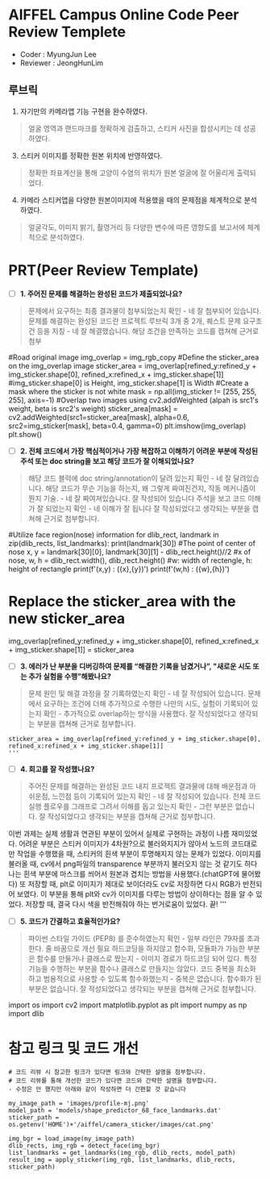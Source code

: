 # AIFFEL Campus Online Code Peer Review Templete
- Coder : MyungJun Lee
- Reviewer : JeongHunLim


## 루브릭


1. 자기만의 카메라앱 기능 구현을 완수하였다.
> 얼굴 영역과 랜드마크를 정확하게 검출하고, 스티커 사진을 합성시키는 데 성공하였다.
3. 스티커 이미지를 정확한 원본 위치에 반영하였다.
> 정확한 좌표계산을 통해 고양이 수염의 위치가 원본 얼굴에 잘 어울리게 출력되었다.
4. 카메라 스티커앱을 다양한 원본이미지에 적용했을 때의 문제점을 체계적으로 분석하였다.
> 얼굴각도, 이미지 밝기, 촬영거리 등 다양한 변수에 따른 영향도를 보고서에 체계적으로 분석하였다.

# PRT(Peer Review Template)
- [ ]  **1. 주어진 문제를 해결하는 완성된 코드가 제출되었나요?**

  
> 문제에서 요구하는 최종 결과물이 첨부되었는지 확인
    - 네 잘 첨부되어 있습니다.
> 문제를 해결하는 완성된 코드란 프로젝트 루브릭 3개 중 2개, 퀘스트 문제 요구조건 등을 지칭
    - 네 잘 해결했습니다.
> 해당 조건을 만족하는 코드를 캡쳐해 근거로 첨부

#Road original image 
img_overlap = img_rgb_copy
#Define the sticker_area on the img_overlap image
sticker_area = img_overlap[refined_y:refined_y + img_sticker.shape[0], refined_x:refined_x + img_sticker.shape[1]]
#img_sticker.shape[0] is Height, img_sticker.shape[1] is Width
#Create a mask where the sticker is not white
mask = np.all(img_sticker != [255, 255, 255], axis=-1)
#Overlap two images using cv2.addWeighted (alpah is src1's weight, beta is src2's weight) 
sticker_area[mask] = cv2.addWeighted(src1=sticker_area[mask], alpha=0.6, src2=img_sticker[mask], beta=0.4, gamma=0)
plt.imshow(img_overlap)
plt.show()
                 
- [ ]  **2. 전체 코드에서 가장 핵심적이거나 가장 복잡하고 이해하기 어려운 부분에 작성된 주석 또는 doc string을 보고 해당 코드가 잘 이해되었나요?**

 
> 해당 코드 블럭에 doc string/annotation이 달려 있는지 확인
    - 네 잘 달려있습니다.
> 해당 코드가 무슨 기능을 하는지, 왜 그렇게 짜여진건지, 작동 메커니즘이 뭔지 기술.
    - 네 잘 짜여져있습니다. 잘 작성되어 있습니다
> 주석을 보고 코드 이해가 잘 되었는지 확인
    - 네 이해가 잘 됩니다
> 잘 작성되었다고 생각되는 부분을 캡쳐해 근거로 첨부합니다.

#Utilize face region(nose) information
for dlib_rect, landmark in zip(dlib_rects, list_landmarks):
    print(landmark[30]) #The point of center of nose
    x, y = landmark[30][0], landmark[30][1] - dlib_rect.height()//2 #x of nose, 
    w, h = dlib_rect.width(), dlib_rect.height() #w: width of rectengle, h: height of rectangle
print(f'(x,y) : ({x},{y})')
print(f'(w,h) : ({w},{h})')




# Replace the sticker_area with the new sticker_area
img_overlap[refined_y:refined_y + img_sticker.shape[0], refined_x:refined_x + img_sticker.shape[1]] = sticker_area

           
- [ ] **3. 에러가 난 부분을 디버깅하여 문제를 “해결한 기록을 남겼거나”, "새로운 시도 또는 추가 실험을 수행”해봤나요?**

        
> 문제 원인 및 해결 과정을 잘 기록하였는지 확인
    - 네 잘 작성되어 있습니다.
> 문제에서 요구하는 조건에 더해 추가적으로 수행한 나만의 시도, 실험이 기록되어 있는지 확인
    - 추가적으로 overlap하는 방식을 사용했다.
> 잘 작성되었다고 생각되는 부분을 캡쳐해 근거로 첨부합니다.
    
    sticker_area = img_overlap[refined_y:refined_y + img_sticker.shape[0], refined_x:refined_x + img_sticker.shape[1]]
    '''
            
- [ ]  **4. 회고를 잘 작성했나요?**


> 주어진 문제를 해결하는 완성된 코드 내지 프로젝트 결과물에 대해 배운점과 아쉬운점, 느낀점 등이 기록되어 있는지 확인
    - 네 잘 작성되어 있습니다.
> 전체 코드 실행 플로우를 그래프로 그려서 이해를 돕고 있는지 확인
    - 그런 부분은 없습니다.
> 잘 작성되었다고 생각되는 부분을 캡쳐해 근거로 첨부합니다.

이번 과제는 실제 생활과 연관된 부분이 있어서 실제로 구현하는 과정이 나름 재미있었다. 
어려운 부분은 스티커 이미지가 4차원?으로 불러와지지가 않아서 노드의 코드대로만 작업을 수행했을 때, 
스티커의 흰색 부분이 투명해지지 않는 문제가 있었다.
이미지를 불러올 때, cv에서 png파일의 transparence 부분까지 불러오지 않는 것 같기도 하다
나는 흰색 부분에 마스크를 씌어서 원본과 겹치는 방법을 사용했다.(chatGPT에 물어봤다)
또 저장할 때, plt로 이미지가 제대로 보이더라도 cv로 저장하면 다시 RGB가 반전되어 보였다.
이 부분을 통해 plt와 cv가 이미지를 다루는 방법이 상이하다는 점을 알 수 있었다.
저장할 때, 결국 다시 색을 반전해줘야 하는 번거로움이 있었다.
끝!
'''



- [ ]  **5. 코드가 간결하고 효율적인가요?**

 
> 파이썬 스타일 가이드 (PEP8) 를 준수하였는지 확인
    - 일부 라인은 79자를 초과한다. 줄 바꿈으로 개선 필요
> 하드코딩을 하지않고 함수화, 모듈화가 가능한 부분은 함수를 만들거나 클래스로 짰는지
    - 이미지 경로가 하드코딩 되어 있다. 특정 기능을 수행하는 부분을 함수나 클래스로 만들지는 않았다.
> 코드 중복을 최소화하고 범용적으로 사용할 수 있도록 함수화했는지
    - 중복은 없습니다. 함수화가 된 부분은 없습니다.
> 잘 작성되었다고 생각되는 부분을 캡쳐해 근거로 첨부합니다.

import os
import cv2
import matplotlib.pyplot as plt
import numpy as np
import dlib

  
# 참고 링크 및 코드 개선
```
# 코드 리뷰 시 참고한 링크가 있다면 링크와 간략한 설명을 첨부합니다.
# 코드 리뷰를 통해 개선한 코드가 있다면 코드와 간략한 설명을 첨부합니다.
- 수정은 안 했지만 아래와 같이 작성하면 더 간편할 것 같습니다

my_image_path = 'images/profile-mj.png'
model_path = 'models/shape_predictor_68_face_landmarks.dat'
sticker_path = os.getenv('HOME')+'/aiffel/camera_sticker/images/cat.png'

img_bgr = load_image(my_image_path)
dlib_rects, img_rgb = detect_face(img_bgr)
list_landmarks = get_landmarks(img_rgb, dlib_rects, model_path)
result_img = apply_sticker(img_rgb, list_landmarks, dlib_rects, sticker_path)

```
